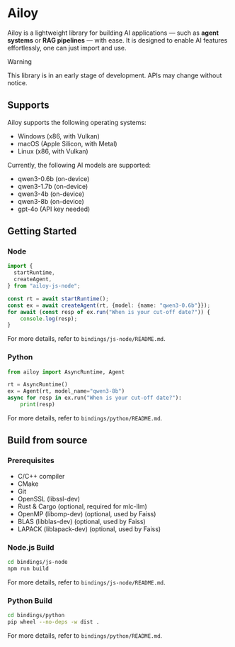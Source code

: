 # Ailoy

Ailoy is a lightweight library for building AI applications — such as **agent systems** or **RAG pipelines** — with ease. It is designed to enable AI features effortlessly, one can just import and use.

> [!WARNING]
> This library is in an early stage of development. APIs may change without notice.

## Supports

Ailoy supports the following operating systems:
- Windows (x86, with Vulkan)
- macOS (Apple Silicon, with Metal)
- Linux (x86, with Vulkan)

Currently, the following AI models are supported:
- qwen3-0.6b (on-device)
- qwen3-1.7b (on-device)
- qwen3-4b (on-device)
- qwen3-8b (on-device)
- gpt-4o (API key needed)

## Getting Started

### Node

```typescript
import {
  startRuntime,
  createAgent,
} from "ailoy-js-node";

const rt = await startRuntime();
const ex = await createAgent(rt, {model: {name: "qwen3-0.6b"}});
for await (const resp of ex.run("When is your cut-off date?")) {
    console.log(resp);
}
```

For more details, refer to `bindings/js-node/README.md`.

### Python

```python
from ailoy import AsyncRuntime, Agent

rt = AsyncRuntime()
ex = Agent(rt, model_name="qwen3-8b")
async for resp in ex.run("When is your cut-off date?"):
    print(resp)
```

For more details, refer to `bindings/python/README.md`.

## Build from source

### Prerequisites

- C/C++ compiler
- CMake
- Git
- OpenSSL (libssl-dev)
- Rust & Cargo (optional, required for mlc-llm)
- OpenMP (libomp-dev) (optional, used by Faiss)
- BLAS (libblas-dev) (optional, used by Faiss)
- LAPACK (liblapack-dev) (optional, used by Faiss)

### Node.js Build

```bash
cd bindings/js-node
npm run build
```

For more details, refer to `bindings/js-node/README.md`.

### Python Build

```bash
cd bindings/python
pip wheel --no-deps -w dist .
```

For more details, refer to `bindings/python/README.md`.
